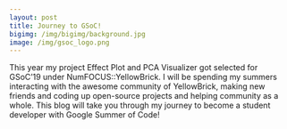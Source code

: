 ```yaml
---
layout: post
title: Journey to GSoC!
bigimg: /img/bigimg/background.jpg
image: /img/gsoc_logo.png
---
```


This year my project Effect Plot and PCA Visualizer got selected for GSoC’19 under NumFOCUS::YellowBrick. I will be spending my summers interacting with the awesome community of YellowBrick, making new friends and coding up open-source projects and helping community as a whole. This blog will take you through my journey to become a student developer with Google Summer of Code!
